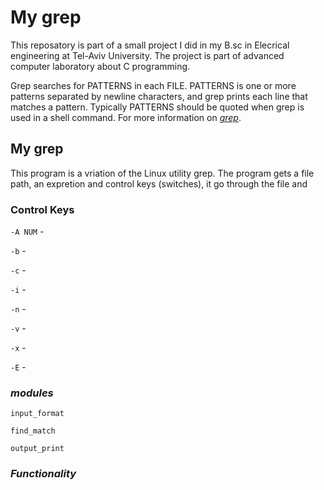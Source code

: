 # My grep
This reposatory is part of a small project I did in my B.sc in Elecrical engineering at Tel-Aviv University. The project is part of advanced computer laboratory about C programming. 

Grep searches for PATTERNS in each FILE. PATTERNS is one or more patterns separated by newline characters, and grep prints each line that matches a pattern. Typically PATTERNS should be quoted when grep is used in a shell command. For more information on [*grep*](https://man7.org/linux/man-pages/man1/grep.1.html).

## My grep
This program is a vriation of the Linux utility grep. The program gets a file path, an expretion and control keys (switches), it go through the file and 

### Control Keys
`-A NUM` - 

`-b` - 

`-c` - 

`-i` - 

`-n` - 

`-v` - 

`-x` - 

`-E` - 


### *modules*
`input_format`

`find_match`

`output_print`

### *Functionality*


